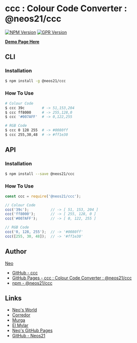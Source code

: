 # ccc : Colour Code Converter : @neos21/ccc

[![NPM Version](https://img.shields.io/npm/v/@neos21/ccc.svg)](https://www.npmjs.com/package/@neos21/ccc)  [![GPR Version](https://img.shields.io/github/package-json/v/neos21/ccc?label=github)](https://github.com/Neos21/ccc/packages/327426)

__[Demo Page Here](https://neos21.github.io/ccc/)__


## CLI

### Installation

```sh
$ npm install -g @neos21/ccc
```

### How To Use

```sh
# Colour Code
$ ccc 39c        # -> 51,153,204
$ ccc ff8000     # -> 255,128,0
$ ccc '#007AFF'  # -> 0,122,255

# RGB Code
$ ccc 0 128 255  # -> #0080ff
$ ccc 255,30,48  # -> #ff1e30
```


## API

### Installation

```sh
$ npm install --save @neos21/ccc
```

### How To Use

```javascript
const ccc = require('@neos21/ccc');

// Colour Code
ccc('39c');          // -> [ 51, 153, 204 ]
ccc('ff8000');       // -> [ 255, 128, 0 ]
ccc('#007AFF');      // -> [ 0, 122, 255 ]

// RGB Code
ccc('0, 128, 255');  // -> '#0080ff'
ccc([255, 30, 48]);  // -> '#ff1e30'
```


## Author

[Neo](http://neo.s21.xrea.com/)

- [GitHub - ccc](https://github.com/Neos21/ccc)
- [GitHub Pages - ccc : Colour Code Converter : @neos21/ccc](https://neos21.github.io/ccc/)
- [npm - @neos21/ccc](https://www.npmjs.com/package/@neos21/ccc)


## Links

- [Neo's World](http://neo.s21.xrea.com/)
- [Corredor](https://neos21.hatenablog.com/)
- [Murga](https://neos21.hatenablog.jp/)
- [El Mylar](https://neos21.hateblo.jp/)
- [Neo's GitHub Pages](https://neos21.github.io/)
- [GitHub - Neos21](https://github.com/Neos21/)
